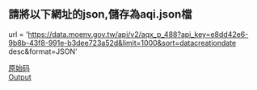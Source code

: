 ## 請將以下網址的json,儲存為aqi.json檔
url = 'https://data.moenv.gov.tw/api/v2/aqx_p_488?api_key=e8dd42e6-9b8b-43f8-991e-b3dee723a52d&limit=1000&sort=datacreationdate desc&format=JSON'

[原始码](https://github.com/mjchen004/mj_window/blob/main/homework/issue%20%236/homework.ipynb)  
[Output](https://github.com/mjchen004/mj_window/blob/main/homework/issue%20%236/aqi.json)
